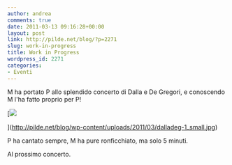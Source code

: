 ```yaml
---
author: andrea
comments: true
date: 2011-03-13 09:16:28+00:00
layout: post
link: http://pilde.net/blog/?p=2271
slug: work-in-progress
title: Work in Progress
wordpress_id: 2271
categories:
- Eventi
---
```


M ha portato P allo splendido concerto di Dalla e De Gregori, e conoscendo M l'ha fatto proprio per P!

[![](http://pilde.net/blog/wp-content/uploads/2011/03/dalladeg-1_small.jpg)


](http://pilde.net/blog/wp-content/uploads/2011/03/dalladeg-1_small.jpg)




P ha cantato sempre, M ha pure ronficchiato, ma solo 5 minuti.

Al prossimo concerto.
